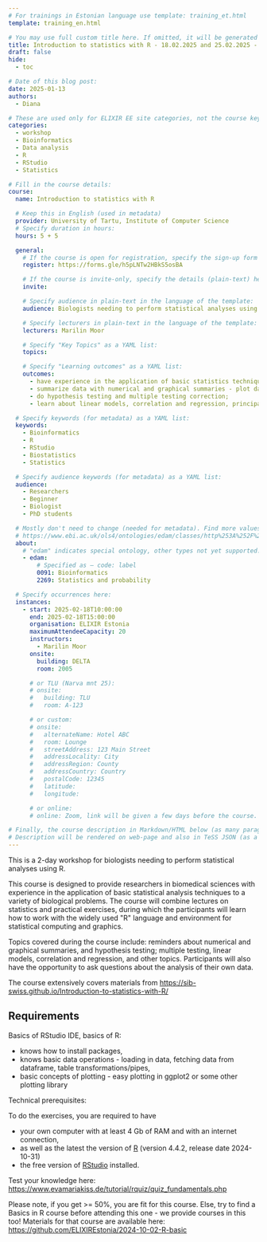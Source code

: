 ```yaml
---
# For trainings in Estonian language use template: training_et.html
template: training_en.html

# You may use full custom title here. If omitted, it will be generated from course name.
title: Introduction to statistics with R - 18.02.2025 and 25.02.2025 - Registration OPEN
draft: false
hide:
  - toc

# Date of this blog post:
date: 2025-01-13
authors:
  - Diana

# These are used only for ELIXIR EE site categories, not the course keywords on TESS
categories:
  - workshop
  - Bioinformatics
  - Data analysis
  - R
  - RStudio
  - Statistics

# Fill in the course details:
course:
  name: Introduction to statistics with R 

  # Keep this in English (used in metadata)
  provider: University of Tartu, Institute of Computer Science
  # Specify duration in hours:
  hours: 5 + 5 

  general:
    # If the course is open for registration, specify the sign-up form link here (otherwise, remove it):
    register: https://forms.gle/h5pLNTw2HBkS5osBA

    # If the course is invite-only, specify the details (plain-text) here (otherwise, remove it):
    invite:

    # Specify audience in plain-text in the language of the template:
    audience: Biologists needing to perform statistical analyses using R.

    # Specify lecturers in plain-text in the language of the template:
    lecturers: Marilin Moor

    # Specify "Key Topics" as a YAML list:
    topics:

    # Specify "Learning outcomes" as a YAML list:
    outcomes:
      - have experience in the application of basic statistics techniques in R;
      - summarize data with numerical and graphical summaries - plot data;
      - do hypothesis testing and multiple testing correction;
      - learn about linear models, correlation and regression, principal component analysis and other topics

  # Specify keywords (for metadata) as a YAML list:
  keywords:
    - Bioinformatics
    - R
    - RStudio
    - Biostatistics
    - Statistics

  # Specify audience keywords (for metadata) as a YAML list:
  audience:
    - Researchers
    - Beginner
    - Biologist
    - PhD students

  # Mostly don't need to change (needed for metadata). Find more values here:
  # https://www.ebi.ac.uk/ols4/ontologies/edam/classes/http%253A%252F%252Fedamontology.org%252Ftopic_0003?lang=en
  about:
    # "edam" indicates special ontology, other types not yet supported.
    - edam:
        # Specified as – code: label
        0091: Bioinformatics
        2269: Statistics and probability

  # Specify occurrences here:
  instances:
    - start: 2025-02-18T10:00:00
      end: 2025-02-18T15:00:00
      organisation: ELIXIR Estonia
      maximumAttendeeCapacity: 20
      instructors:
        - Marilin Moor
      onsite:
        building: DELTA
        room: 2005

      # or TLU (Narva mnt 25):
      # onsite:
      #   building: TLU
      #   room: A-123

      # or custom:
      # onsite:
      #   alternateName: Hotel ABC
      #   room: Lounge
      #   streetAddress: 123 Main Street
      #   addressLocality: City
      #   addressRegion: County
      #   addressCountry: Country
      #   postalCode: 12345
      #   latitude:
      #   longitude:

      # or online:
      # online: Zoom, link will be given a few days before the course.

# Finally, the course description in Markdown/HTML below (as many paragraphs as needed).
# Description will be rendered on web-page and also in TeSS JSON (as a string of HTML).
---
```


This is a 2-day workshop for biologists needing to perform statistical analyses using R. 

<!-- more -->

This course is designed to provide researchers in biomedical sciences with experience in the application of basic statistical analysis techniques to a variety of biological problems.
The course will combine lectures on statistics and practical exercises, during which the participants will learn how to work with the widely used "R" language and environment for statistical computing and graphics.

Topics covered during the course include: reminders about numerical and graphical summaries, and hypothesis testing; multiple testing, linear models, correlation and regression, and other topics. Participants will also have the opportunity to ask questions about the analysis of their own data.

The course extensively covers materials from https://sib-swiss.github.io/Introduction-to-statistics-with-R/

## Requirements 

Basics of RStudio IDE, basics of R: 

* knows how to install packages, 
* knows basic data operations - loading in data, fetching data from dataframe, table transformations/pipes, 
* basic concepts of plotting - easy plotting in ggplot2 or some other plotting library

Technical prerequisites: 

To do the exercises, you are required to have 

* your own computer with at least 4 Gb of RAM and with an internet connection,
* as well as the latest the version of [R](https://cran.rstudio.com/) (version 4.4.2, release date 2024-10-31)
* the free version of [RStudio](https://posit.co/download/rstudio-desktop/) installed. 

Test your knowledge here: https://www.evamariakiss.de/tutorial/rquiz/quiz_fundamentals.php

Please note, if you get >= 50%, you are fit for this course. Else, try to find a Basics in R course before attending this one - we provide courses in this too! Materials for that course are available here: https://github.com/ELIXIREstonia/2024-10-02-R-basic 